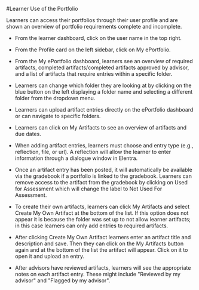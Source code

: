 #Learner Use of the Portfolio

Learners can access their portfolios through their user profile and are shown an overview of portfolio requirements complete and incomplete.

* From the learner dashboard, click on the user name in the top right.
* From the Profile card on the left sidebar, click on My ePortfolio.
* From the My ePortfolio dashboard, learners see an overview of required artifacts, completed artifacts/completed artifacts approved by advisor, and a list of artifacts that require entries within a specific folder.
* Learners can change which folder they are looking at by clicking on the blue button on the left displaying a folder name and selecting a different folder from the dropdown menu.
* Learners can upload artifact entries directly on the ePortfolio dashboard or can navigate to specific folders.
* Learners can click on My Artifacts to see an overview of artifacts and due dates.

* When adding artifact entries, learners must choose and entry type (e.g., reflection, file, or url).  A reflection will allow the learner to enter information through a dialogue window in Elentra.

* Once an artifact entry has been posted, it will automatically be available via the gradebook if a portfolio is linked to the gradebook.  Learners can remove access to the artifact from the gradebook by clicking on Used for Assessment which will change the label to Not Used For Assessment.

* To create their own artifacts, learners can click My Artifacts and select Create My Own Artifact at the bottom of the list.  If this option does not appear it is because the folder was set up to not allow learner artifacts; in this case learners can only add entries to required artifacts.
* After clicking Create My Own Artifact learners enter an artifact title and description and save.  Then they can click on the My Artifacts button again and at the bottom of the list the artifact will appear.  Click on it to open it and upload an entry.

* After advisors have reviewed artifacts, learners will see the appropriate notes on each artifact entry.  These might include "Reviewed by my advisor" and "Flagged by my advisor".
